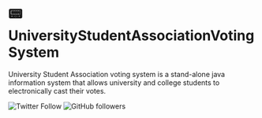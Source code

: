 # 📟 UniversityStudentAssociationVotingSystem
University Student Association voting system is a stand-alone java information system that allows university and college students to electronically cast their votes.

![Twitter Follow](https://img.shields.io/twitter/follow/VictorOmondi197?label=Follow&style=social) ![GitHub followers](https://img.shields.io/github/followers/VictorOmondi1997?label=Follow&style=social)
